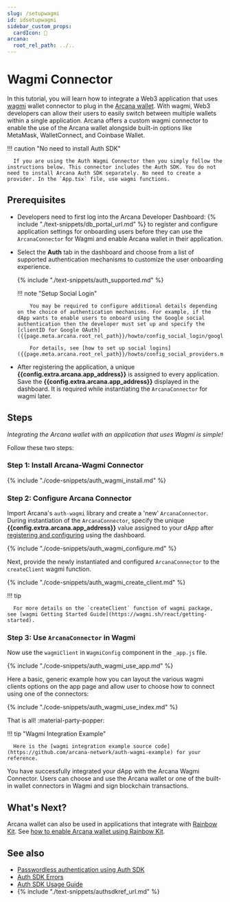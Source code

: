 ```yaml
---
slug: /setupwagmi
id: idsetupwagmi
sidebar_custom_props:
  cardIcon: 🔐 
arcana:
  root_rel_path: ../..
---
```


# Wagmi Connector

In this tutorial, you will learn how to integrate a Web3 application that uses [wagmi](https://wagmi.sh) wallet connector to plug in the [Arcana wallet]({{page.meta.arcana.root_rel_path}}/concepts/anwallet/index.md).  With wagmi, Web3 developers can allow their users to easily switch between multiple wallets within a single application. Arcana offers a custom wagmi connector to enable the use of the Arcana wallet alongside built-in options like MetaMask, WalletConnect, and Coinbase Wallet.

!!! caution "No need to install Auth SDK"

      If you are using the Auth Wagmi Connector then you simply follow the instructions below. This connector includes the Auth SDK. You do not need to install Arcana Auth SDK separately. No need to create a provider. In the `App.tsx` file, use wagmi functions.

## Prerequisites

* Developers need to first log into the Arcana Developer Dashboard: {% include "./text-snippets/db_portal_url.md" %} to register and configure application settings for onboarding users before they can use the `ArcanaConnector` for Wagmi and enable Arcana wallet in their application.

* Select the **Auth** tab in the dashboard and choose from a list of supported authentication mechanisms to customize the user onboarding experience. 

    {% include "./text-snippets/auth_supported.md" %}

    !!! note "Setup Social Login"

          You may be required to configure additional details depending on the choice of authentication mechanisms. For example, if the dApp wants to enable users to onboard using the Google social authentication then the developer must set up and specify the [clientID for Google OAuth]({{page.meta.arcana.root_rel_path}}/howto/config_social_login/google_oauth.md).

          For details, see [how to set up social logins]({{page.meta.arcana.root_rel_path}}/howto/config_social_providers.md).
        

* After registering the application, a unique **{{config.extra.arcana.app_address}}** is assigned to every application. Save the **{{config.extra.arcana.app_address}}** displayed in the dashboard. It is required while instantiating the `ArcanaConnector` for wagmi later.

## Steps

*Integrating the Arcana wallet with an application that uses Wagmi is simple!*

Follow these two steps:

### Step 1: Install Arcana-Wagmi Connector

{% include "./code-snippets/auth_wagmi_install.md" %}

### Step 2: Configure Arcana Connector 

Import Arcana's `auth-wagmi` library and create a 'new' `ArcanaConnector`. During instantiation of the `ArcanaConnector`, specify the unique **{{config.extra.arcana.app_address}}** value assigned to your dApp after [registering and configuring]({{page.meta.arcana.root_rel_path}}/howto/config_dapp.md) using the dashboard. 

{% include "./code-snippets/auth_wagmi_configure.md" %}

Next, provide the newly instantiated and configured `ArcanaConnector` to the `createClient` wagmi function. 

{% include "./code-snippets/auth_wagmi_create_client.md" %}

!!! tip

      For more details on the `createClient` function of wagmi package, see [wagmi Getting Started Guide](https://wagmi.sh/react/getting-started).

### Step 3: Use `ArcanaConnector` in Wagmi

Now use the `wagmiClient` in `WagmiConfig` component in the `_app.js` file.

{% include "./code-snippets/auth_wagmi_use_app.md" %}

Here a basic, generic example how you can layout the various wagmi clients options on the app page and allow user to choose how to connect using one of the connectors:

{% include "./code-snippets/auth_wagmi_use_index.md" %}

That is all! :material-party-popper:

!!! tip "Wagmi Integration Example"

      Here is the [wagmi integration example source code](https://github.com/arcana-network/auth-wagmi-example) for your reference.

You have successfully integrated your dApp with the Arcana Wagmi Connector. Users can choose and use the Arcana wallet or one of the built-in wallet connectors in Wagmi and sign blockchain transactions.

## What's Next?

Arcana wallet can also be used in applications that integrate with [Rainbow Kit](https://www.rainbowkit.com/). See [how to enable Arcana wallet using Rainbow Kit]({{page.meta.arcana.root_rel_path}}/howto/integrate_auth/integrate_rainbow.md).

## See also

* [Passwordless authentication using Auth SDK]({{page.meta.arcana.root_rel_path}}/howto/onboard_users/wallet_pwdless_login.md)
* [Auth SDK Errors]({{page.meta.arcana.root_rel_path}}/walletsdk/wallet_err.md)
* [Auth SDK Usage Guide]({{page.meta.arcana.root_rel_path}}/walletsdk/wallet_usage.md)
* {% include "./text-snippets/authsdkref_url.md" %}

